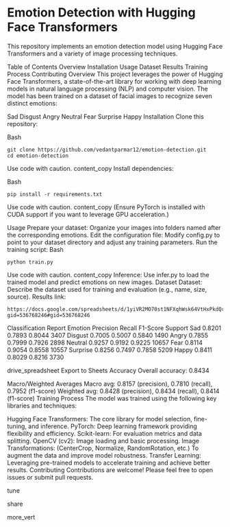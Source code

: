 # Emotion Detection with Hugging Face Transformers
This repository implements an emotion detection model using Hugging Face Transformers and a variety of image processing techniques.

Table of Contents
Overview
Installation
Usage
Dataset
Results
Training Process
Contributing
Overview
This project leverages the power of Hugging Face Transformers, a state-of-the-art library for working with deep learning models in natural language processing (NLP) and computer vision. The model has been trained on a dataset of facial images to recognize seven distinct emotions:

Sad
Disgust
Angry
Neutral
Fear
Surprise
Happy
Installation
Clone this repository:

Bash
```
git clone https://github.com/vedantparmar12/emotion-detection.git
cd emotion-detection
```
Use code with caution.
content_copy
Install dependencies:

Bash
```
pip install -r requirements.txt
```
Use code with caution.
content_copy
(Ensure PyTorch is installed with CUDA support if you want to leverage GPU acceleration.)

Usage
Prepare your dataset: Organize your images into folders named after the corresponding emotions.
Edit the configuration file: Modify config.py to point to your dataset directory and adjust any training parameters.
Run the training script:
Bash
```
python train.py
```
Use code with caution.
content_copy
Inference: Use infer.py to load the trained model and predict emotions on new images.
Dataset
Dataset: Describe the dataset used for training and evaluation (e.g., name, size, source).
Results link:
```
https://docs.google.com/spreadsheets/d/1yiVR2MO70st1NFXqhWsk64VtHxPkdQrCSDXfXE8reOU/edit?gid=536768246#gid=536768246
```
Classification Report
Emotion	Precision	Recall	F1-Score	Support
Sad	0.8201	0.7893	0.8044	3407
Disgust	0.7005	0.5007	0.5840	1490
Angry	0.7855	0.7999	0.7926	2898
Neutral	0.9257	0.9192	0.9225	10657
Fear	0.8114	0.9054	0.8558	10557
Surprise	0.8256	0.7497	0.7858	5209
Happy	0.8411	0.8029	0.8216	3730

drive_spreadsheet
Export to Sheets
Accuracy
Overall accuracy: 0.8434

Macro/Weighted Averages
Macro avg: 0.8157 (precision), 0.7810 (recall), 0.7952 (f1-score)
Weighted avg: 0.8428 (precision), 0.8434 (recall), 0.8414 (f1-score)
Training Process
The model was trained using the following key libraries and techniques:

Hugging Face Transformers: The core library for model selection, fine-tuning, and inference.
PyTorch: Deep learning framework providing flexibility and efficiency.
Scikit-learn: For evaluation metrics and data splitting.
OpenCV (cv2): Image loading and basic processing.
Image Transformations: (CenterCrop, Normalize, RandomRotation, etc.) To augment the data and improve model robustness.
Transfer Learning: Leveraging pre-trained models to accelerate training and achieve better results.
Contributing
Contributions are welcome! Please feel free to open issues or submit pull requests.




tune

share


more_vert
